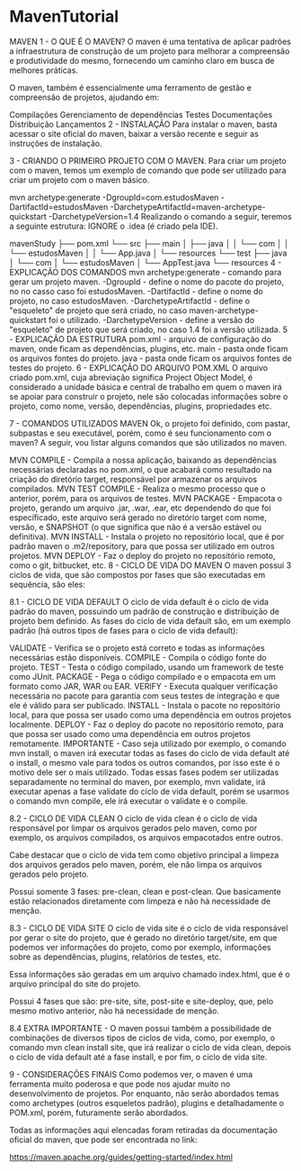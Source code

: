 # MavenTutorial
MAVEN
1 - O QUE É O MAVEN?
O maven é uma tentativa de aplicar padrões a infraestrutura de construção de um projeto para melhorar a compreensão e produtividade do mesmo, fornecendo um caminho claro em busca de melhores práticas.

O maven, também é essencialmente uma ferramento de gestão e compreensão de projetos, ajudando em:

Compilações
Gerenciamento de dependências
Testes
Documentações
Distribuição
Lançamentos
2 - INSTALAÇÃO
Para instalar o maven, basta acessar o site oficial do maven, baixar a versão recente e seguir as instruções de instalação.

3 - CRIANDO O PRIMEIRO PROJETO COM O MAVEN.
Para criar um projeto com o maven, temos um exemplo de comando que pode ser utilizado para criar um projeto com o maven básico.

mvn archetype:generate -DgroupId=com.estudosMaven -DartifactId=estudosMaven -DarchetypeArtifactId=maven-archetype-quickstart -DarchetypeVersion=1.4 
Realizando o comando a seguir, teremos a seguinte estrutura: IGNORE o .idea (é criado pela IDE).

mavenStudy
├── pom.xml
└── src
    ├── main
    │   ├── java
    │   │   └── com
    │   │       └── estudosMaven
    │   │           └── App.java
    │   └── resources
    └── test
        ├── java
        │   └── com
        │       └── estudosMaven
        │           └── AppTest.java
        └── resources
4 - EXPLICAÇÃO DOS COMANDOS
mvn archetype:generate - comando para gerar um projeto maven.
-DgroupId - define o nome do pacote do projeto, no no casso caso foi estudosMaven.
-DartifactId - define o nome do projeto, no caso estudosMaven.
-DarchetypeArtifactId - define o "esqueleto" de projeto que será criado, no caso maven-archetype-quickstart foi o utilizado.
-DarchetypeVersion - define a versão do "esqueleto" de projeto que será criado, no caso 1.4 foi a versão utilizada.
5 - EXPLICAÇÃO DA ESTRUTURA
pom.xml - arquivo de configuração do maven, onde ficam as dependências, plugins, etc.
main - pasta onde ficam os arquivos fontes do projeto.
java - pasta onde ficam os arquivos fontes de testes do projeto.
6 - EXPLICAÇÃO DO ARQUIVO POM.XML
O arquivo criado pom.xml, cuja abreviação significa Project Object Model, é considerado a unidade básica e central de trabalho em quem o maven irá se apoiar para construir o projeto, nele são colocadas informações sobre o projeto, como nome, versão, dependências, plugins, propriedades etc.

7 - COMANDOS UTILIZADOS MAVEN
Ok, o projeto foi definido, com pastar, subpastas e seu executável, porém, como é seu funcionamento com o maven? A seguir, vou listar alguns comandos que são utilizados no maven.

MVN COMPILE - Compila a nossa aplicação, baixando as dependências necessárias declaradas no pom.xml, o que acabará como resultado na criação do diretório target, responsável por armazenar os arquivos compilados.
MVN TEST COMPILE - Realiza o mesmo processo que o anterior, porém, para os arquivos de testes.
MVN PACKAGE - Empacota o projeto, gerando um arquivo .jar, .war, .ear, etc dependendo do que foi específicado, este arquivo será gerado no diretório target com nome, versão, e SNAPSHOT (o que significa que não é a versão estável ou definitiva).
MVN INSTALL - Instala o projeto no repositório local, que é por padrão maven o .m2/repository, para que possa ser utilizado em outros projetos.
MVN DEPLOY - Faz o deploy do projeto no repositório remoto, como o git, bitbucket, etc.
8 - CICLO DE VIDA DO MAVEN
O maven possui 3 ciclos de vida, que são compostos por fases que são executadas em sequência, são eles:

8.1 - CICLO DE VIDA DEFAULT
O ciclo de vida default é o ciclo de vida padrão do maven, possuindo um padrão de construção e distribuição de projeto bem definido. As fases do ciclo de vida default são, em um exemplo padrão (há outros tipos de fases para o ciclo de vida default):

VALIDATE - Verifica se o projeto está correto e todas as informações necessárias estão disponíveis.
COMPILE - Compila o código fonte do projeto.
TEST - Testa o código compilado, usando um framework de teste como JUnit.
PACKAGE - Pega o código compilado e o empacota em um formato como JAR, WAR ou EAR.
VERIFY - Executa qualquer verificação necessária no pacote para garantia com seus testes de integração e que ele é válido para ser publicado.
INSTALL - Instala o pacote no repositório local, para que possa ser usado como uma dependência em outros projetos localmente.
DEPLOY - Faz o deploy do pacote no repositório remoto, para que possa ser usado como uma dependência em outros projetos remotamente.
IMPORTANTE - Caso seja utilizado por exemplo, o comando mvn install, o maven irá executar todas as fases do ciclo de vida default até o install, o mesmo vale para todos os outros comandos, por isso este é o motivo dele ser o mais utilizado. Todas essas fases podem ser utilizadas separadamente no terminal do maven, por exemplo, mvn validate, irá executar apenas a fase validate do ciclo de vida default, porém se usarmos o comando mvn compile, ele irá executar o validate e o compile.

8.2 - CICLO DE VIDA CLEAN
O ciclo de vida clean é o ciclo de vida responsável por limpar os arquivos gerados pelo maven, como por exemplo, os arquivos compilados, os arquivos empacotados entre outros.

Cabe destacar que o ciclo de vida tem como objetivo principal a limpeza dos arquivos gerados pelo maven, porém, ele não limpa os arquivos gerados pelo projeto.

Possui somente 3 fases: pre-clean, clean e post-clean. Que basicamente estão relacionados diretamente com limpeza e não há necessidade de menção.

8.3 - CICLO DE VIDA SITE
O ciclo de vida site é o ciclo de vida responsável por gerar o site do projeto, que é gerado no diretório target/site, em que podemos ver informações do projeto, como por exemplo, informações sobre as dependências, plugins, relatórios de testes, etc.

Essa informações são geradas em um arquivo chamado index.html, que é o arquivo principal do site do projeto.

Possui 4 fases que são: pre-site, site, post-site e site-deploy, que, pelo mesmo motivo anterior, não há necessidade de menção.

8.4 EXTRA
IMPORTANTE - O maven possui também a possibilidade de combinações de diversos tipos de ciclos de vida, como, por exemplo, o comando mvn clean install site, que irá realizar o ciclo de vida clean, depois o ciclo de vida default até a fase install, e por fim, o ciclo de vida site.

9 - CONSIDERAÇÕES FINAIS
Como podemos ver, o maven é uma ferramenta muito poderosa e que pode nos ajudar muito no desenvolvimento de projetos. Por enquanto, não serão abordados temas como archetypes (outros esqueletos padrão), plugins e detalhadamente o POM.xml, porém, futuramente serão abordados.

Todas as informações aqui elencadas foram retiradas da documentação oficial do maven, que pode ser encontrada no link:

https://maven.apache.org/guides/getting-started/index.html
